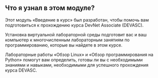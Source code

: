 <!-- 1.4.1 -->
## Что я узнал в этом модуле?

Этот модуль «Введение в курс» был разработан, чтобы помочь вам подготовиться к прохождению курса DevNet Associate (DEVASC).

Установка виртуальной лабораторной среды подготовит вас и ваш компьютер к многочисленным лабораторным занятиям по программированию, которые вы найдете в этом курсе.

Лабораторные работы «Обзор Linux» и «Обзор программирования на Python» помогут вам определить, готовы ли вы с необходимыми знаниями и навыками, необходимыми для успешного прохождения курса DEVASC.
